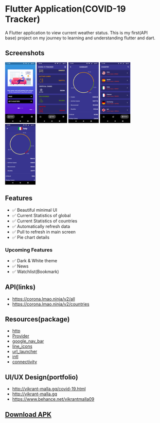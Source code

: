 # Flutter Application(COVID-19 Tracker)

A Flutter application to view current weather status.
This is my first(API base) project on my journey to learning and understanding flutter and dart.

## Screenshots
<img src="https://github.com/vikrantmalla/covid_19_Tracker/blob/master/Screenshot/01.png" height="200em" />
<img src="https://github.com/vikrantmalla/covid_19_Tracker/blob/master/Screenshot/02.png" height="200em" />
<img src="https://github.com/vikrantmalla/covid_19_Tracker/blob/master/Screenshot/03.png" height="200em" />
<img src="https://github.com/vikrantmalla/covid_19_Tracker/blob/master/Screenshot/04.png" height="200em" />
<img src="https://github.com/vikrantmalla/covid_19_Tracker/blob/master/Screenshot/05.png" height="200em" />

## Features
- :white_check_mark: Beautiful minimal UI
- :white_check_mark: Current Statistics of global
- :white_check_mark: Current Statistics of countries
- :white_check_mark: Automatically refresh data
- :white_check_mark: Pull to refresh in main screen
- :white_check_mark: Pie chart details
### Upcoming Features
- :white_check_mark: Dark & White theme 
- :white_check_mark: News
- :white_check_mark: Watchlist(Bookmark)

## API(links)
- https://corona.lmao.ninja/v2/all
- https://corona.lmao.ninja/v2/countries

## Resources(package)
- [http](https://pub.dev/packages/http)
- [Provider](https://pub.dev/packages/provider)
- [google_nav_bar](https://pub.dev/packages/google_nav_bar)
- [line_icons](https://pub.dev/packages/line_icons)
- [url_launcher](https://pub.dev/packages/url_launcher)
- [intl](https://pub.dev/packages/intl)
- [connectivity](https://pub.dev/packages/connectivity)

## UI/UX Design(portfolio)
- http://vikrant-malla.gq/covid-19.html
- http://vikrant-malla.gq
- https://www.behance.net/vikrantmalla09

## [Download APK](https://drive.google.com/uc?id=17Yjuysei2mUiqbLTU4CoRBVkLLp8GcB-&export=download)
